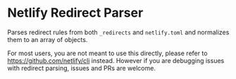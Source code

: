 # Netlify Redirect Parser

Parses redirect rules from both `_redirects` and `netlify.toml` and normalizes them to an array of objects.

For most users, you are not meant to use this directly, please refer to https://github.com/netlify/cli instead. However
if you are debugging issues with redirect parsing, issues and PRs are welcome.
